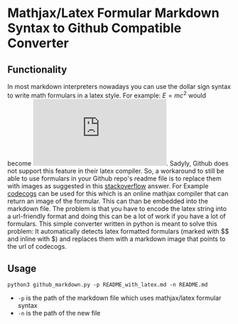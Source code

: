 # Mathjax/Latex Formular Markdown Syntax to Github Compatible Converter

## Functionality
In most markdown interpreters nowadays you can use the dollar sign syntax to write math formulars in a latex style. For example: $E = mc^2$ would become ![equation](https://latex.codecogs.com/gif.latex?E%20%3D%20mc%5E2). Sadyly, Github does not support this feature in their latex compiler. So, a workaround to still be able to use formulars in your Github repo's readme file is to replace them with images as suggested in this [stackoverflow](https://stackoverflow.com/questions/12502440/markdown-formula-display-in-github) answer.
For Example [codecogs](https://www.codecogs.com/latex/about.php) can be used for this which is an online mathjax compiler that can return an image of the formular. This can than be embedded into the markdown file.
The problem is that you have to encode the latex string into a url-friendly format and doing this can be a lot of work if you have a lot of formulars.
This simple converter written in python is meant to solve this problem: It automatically detects latex formatted formulars (marked with $$ and inline with $) and replaces them with a markdown image that points to the url of codecogs.

## Usage
`python3 github_markdown.py -p README_with_latex.md -n README.md`

* `-p` is the path of the markdown file which uses mathjax/latex formular syntax
* `-n` is the path of the new file

